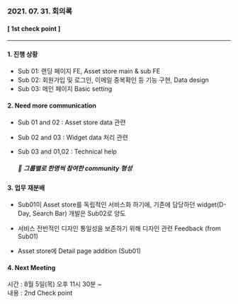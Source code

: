 ### 2021. 07. 31. 회의록
#### [ 1st check point ]
<hr style="height: 1px;"></hr>

#### 1. 진행 상황
- Sub 01: 랜딩 페이지 FE, Asset store main & sub FE
- Sub 02: 회원가입 및 로그인, 이메일 중복확인 등 기능 구현, Data design
- Sub 03: 메인 페이지 Basic setting
  

#### 2. Need more communication
- Sub 01 and 02 : Asset store data 관련
- Sub 02 and 03 : Widget data 처리 관련
- Sub 03 and 01,02 : Technical help

  ##### 🌟 그룹별로 한명씩 참여한 community 형성

#### 3. 업무 재분배

- Sub01이 Asset store를 독립적인 서비스화 하기에, 기존에 담당하던 widget(D-Day, Search Bar) 개발은 Sub02로 양도
- 서비스 전반적인 디자인 통일성을 보존하기 위해 디자인 관련 Feedback (from Sub01)

- Asset store에 Detail page addition (Sub01)

#### 4. Next Meeting
시간 : 8월 5일(목) 오후 11시 30분 ~ \
내용 : 2nd Check point
